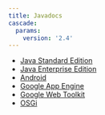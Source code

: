```yaml
---
title: Javadocs
cascade:
  params:
    version: '2.4'
---
```


<div class="javadocs-index">
  <ul>
      <li><a href="jse/">Java Standard Edition</a></li>
      <li><a href="jee/">Java Enterprise Edition</a></li>
      <li><a href="android/">Android</a></li>
      <li><a href="gae/">Google App Engine</a></li>
      <li><a href="gwt/">Google Web Toolkit</a></li>
      <li><a href="osgi/">OSGi</a></li>
  </ul>
</p>